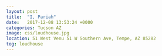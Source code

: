 ```yaml
---
layout: post
title:  "I, Pariah"
date:   2017-12-08 13:53:24 +0000
categories: Tucson AZ
image: css/loudhouse.jpg
location: 51 West Venu 51 W Southern Ave, Tempe, AZ 85282
tog: loudhouse
---
```

